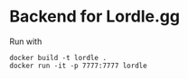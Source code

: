 # Backend for Lordle.gg
Run with
```
docker build -t lordle .
docker run -it -p 7777:7777 lordle
```